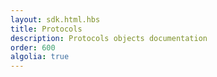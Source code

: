 ```yaml
---
layout: sdk.html.hbs
title: Protocols
description: Protocols objects documentation
order: 600
algolia: true
---
```


